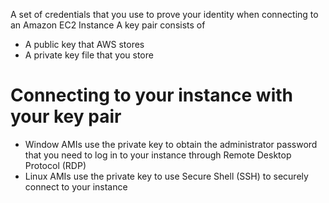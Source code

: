 A set of credentials that you use to prove your identity when connecting to an Amazon EC2 Instance
A key pair consists of 
- A public key that AWS stores
- A private key file that you store
# Connecting to your instance with your key pair
- Window AMIs use the private key to obtain the administrator password that you need to log in to your instance through Remote Desktop Protocol (RDP)
- Linux AMIs use the private key to use Secure Shell (SSH) to securely connect to your instance